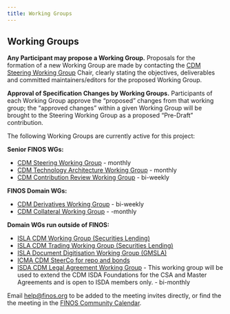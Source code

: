 ```yaml
---
title: Working Groups
---
```


## Working Groups

**Any Participant may propose a Working Group.** Proposals for the formation of a new Working Group are made by contacting the [CDM Steering Working Group](CDM-Steering-WG.md) Chair, clearly stating the objectives, deliverables and committed maintainers/editors for the proposed Working Group.

**Approval of Specification Changes by Working Groups.** Participants of each Working Group approve the “proposed” changes from that working group; the “approved changes” within a given Working Group will be brought to the Steering Working Group as a proposed “Pre-Draft” contribution. 

The following Working Groups are currently active for this project:

**Senior FINOS WGs:**
* [CDM Steering Working Group](CDM-Steering-WG.md) - monthly
* [CDM Technology Architecture Working Group](CDM-Technology-Architecture-WG.md) - monthly
* [CDM Contribution Review Working Group](CDM-Contribution-Review-WG.md) - bi-weekly

**FINOS Domain WGs:**
* [CDM Derivatives Working Group](CDM-Derivatives-WG.md) - bi-weekly
* [CDM Collateral Working Group](CDM-Collateral-WG.md) - -monthly

**Domain WGs run outside of FINOS:**
* [ISLA CDM Working Group (Securities Lending)](https://www.islaemea.org/working-groups/)
* [ISLA CDM Trading Working Group (Securities Lending)](https://www.islaemea.org/working-groups/)
* [ISLA Document Digitisation Working Group (GMSLA)](https://www.islaemea.org/working-groups/)
* [ICMA CDM SteerCo for repo and bonds](https://www.icmagroup.org/market-practice-and-regulatory-policy/repo-and-collateral-markets/fintech/common-domain-model-cdm/)
* [ISDA CDM Legal Agreement Working Group](https://www.isda.org/committees?ccode=CDMLA) - This working group will be used to extend the CDM ISDA Foundations for the CSA and Master Agreements and is open to ISDA members only. - bi-monthly 


Email help@finos.org to be added to the meeting invites directly, or find the the meeting in the [FINOS Community Calendar](https://calendar.google.com/calendar/embed?src=finos.org_fac8mo1rfc6ehscg0d80fi8jig%40group.calendar.google.com). 